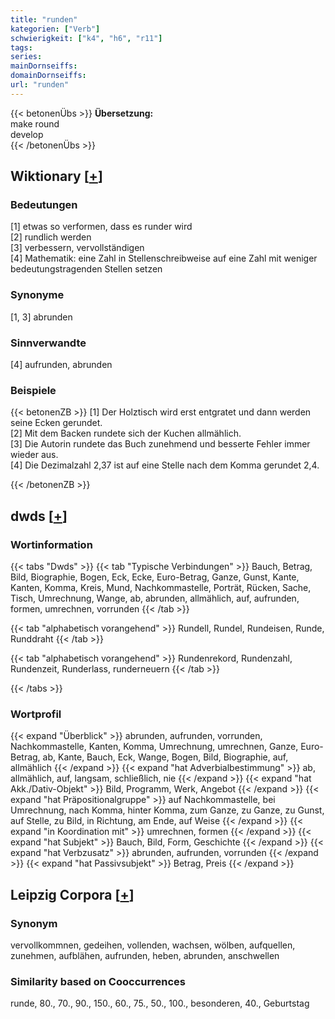 ```yaml
---
title: "runden"
kategorien: ["Verb"]
schwierigkeit: ["k4", "h6", "r11"]
tags:
series:
mainDornseiffs:
domainDornseiffs:
url: "runden"
---
```


{{< betonenÜbs >}}
**Übersetzung:**  
make round  
develop  
{{< /betonenÜbs >}}

## Wiktionary [[+](https://de.wiktionary.org/wiki/runden)]

### Bedeutungen
[1] etwas so verformen, dass es runder wird  
[2] rundlich werden  
[3] verbessern, vervollständigen  
[4] Mathematik: eine Zahl in Stellenschreibweise auf eine Zahl mit weniger bedeutungstragenden Stellen setzen  

### Synonyme
[1, 3] abrunden  

### Sinnverwandte
[4] aufrunden, abrunden  

### Beispiele
{{< betonenZB >}}
[1] Der Holztisch wird erst entgratet und dann werden seine Ecken gerundet.  
[2] Mit dem Backen rundete sich der Kuchen allmählich.  
[3] Die Autorin rundete das Buch zunehmend und besserte Fehler immer wieder aus.  
[4] Die Dezimalzahl 2,37 ist auf eine Stelle nach dem Komma gerundet 2,4.  

{{< /betonenZB >}}


## dwds [[+](https://www.dwds.de/wb/runden)]

### Wortinformation
{{< tabs "Dwds" >}}
{{< tab "Typische Verbindungen" >}}
Bauch, Betrag, Bild, Biographie, Bogen, Eck, Ecke, Euro-Betrag, Ganze, Gunst, Kante, Kanten, Komma, Kreis, Mund, Nachkommastelle, Porträt, Rücken, Sache, Tisch, Umrechnung, Wange, ab, abrunden, allmählich, auf, aufrunden, formen, umrechnen, vorrunden
{{< /tab >}}

{{< tab "alphabetisch vorangehend" >}}
Rundell, Rundel, Rundeisen, Runde, Runddraht
{{< /tab >}}

{{< tab "alphabetisch vorangehend" >}}
Rundenrekord, Rundenzahl, Rundenzeit, Runderlass, runderneuern
{{< /tab >}}

{{< /tabs >}}

### Wortprofil
{{< expand "Überblick" >}} abrunden, aufrunden, vorrunden, Nachkommastelle, Kanten, Komma, Umrechnung, umrechnen, Ganze, Euro-Betrag, ab, Kante, Bauch, Eck, Wange, Bogen, Bild, Biographie, auf, allmählich {{< /expand >}}
{{< expand "hat Adverbialbestimmung" >}} ab, allmählich, auf, langsam, schließlich, nie {{< /expand >}}
{{< expand "hat Akk./Dativ-Objekt" >}} Bild, Programm, Werk, Angebot {{< /expand >}}
{{< expand "hat Präpositionalgruppe" >}} auf Nachkommastelle, bei Umrechnung, nach Komma, hinter Komma, zum Ganze, zu Ganze, zu Gunst, auf Stelle, zu Bild, in Richtung, am Ende, auf Weise {{< /expand >}}
{{< expand "in Koordination mit" >}} umrechnen, formen {{< /expand >}}
{{< expand "hat Subjekt" >}} Bauch, Bild, Form, Geschichte {{< /expand >}}
{{< expand "hat Verbzusatz" >}} abrunden, aufrunden, vorrunden {{< /expand >}}
{{< expand "hat Passivsubjekt" >}} Betrag, Preis {{< /expand >}}

## Leipzig Corpora [[+](https://corpora.uni-leipzig.de/en/res?word=runden&corpusId=deu_newscrawl-public_2018)]


### Synonym
vervollkommnen, gedeihen, vollenden, wachsen, wölben, aufquellen, zunehmen, aufblähen, aufrunden, heben, abrunden, anschwellen


### Similarity based on Cooccurrences
runde, 80., 70., 90., 150., 60., 75., 50., 100., besonderen, 40., Geburtstag

